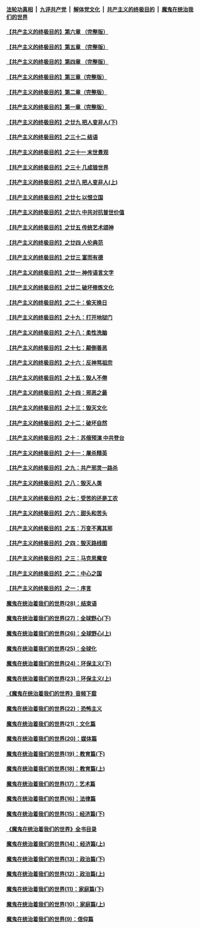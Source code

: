 

####  [法轮功真相](../../../../basic/blob/master/README.md?t=04061131) &nbsp;|&nbsp; [九评共产党](../../../../9ping.md/blob/master/README.md?t=04061131) &nbsp;|&nbsp; [解体党文化](../../../../jtdwh.md/blob/master/README.md?t=04061131)  &nbsp;|&nbsp; [共产主义的终极目的](../../../../gczydzjmd.md/blob/master/README.md?t=04061131) &nbsp;|&nbsp; [魔鬼在统治我们的世界](../../../../mgztzwmdsj.md/blob/master/README.md?t=04061131) 

#### [【共产主义的终极目的】第六章 （完整版）](../pages/nsc422/n11428913.md?t=04061131) 

#### [【共产主义的终极目的】第五章 （完整版）](../pages/nsc422/n11428912.md?t=04061131) 

#### [【共产主义的终极目的】第四章 （完整版）](../pages/nsc422/n11428907.md?t=04061131) 

#### [【共产主义的终极目的】第三章（完整版）](../pages/nsc422/n11428848.md?t=04061131) 

#### [【共产主义的终极目的】第二章（完整版）](../pages/nsc422/n11428831.md?t=04061131) 

#### [【共产主义的终极目的】第一章（完整版）](../pages/nsc422/n11417651.md?t=04061131) 

#### [【共产主义的终极目的】之廿九 把人变非人(下)](../pages/nsc422/n11344140.md?t=04061131) 

#### [【共产主义的终极目的】之三十二 结语](../pages/nsc422/n11360535.md?t=04061131) 

#### [【共产主义的终极目的】之三十一 末世景观](../pages/nsc422/n11351129.md?t=04061131) 

#### [【共产主义的终极目的】之三十 几成狼世界](../pages/nsc422/n11348280.md?t=04061131) 

#### [【共产主义的终极目的】之廿八 把人变非人(上)](../pages/nsc422/n11340492.md?t=04061131) 

#### [【共产主义的终极目的】之廿七 以恨立国](../pages/nsc422/n11336944.md?t=04061131) 

#### [【共产主义的终极目的】之廿六 中共对抗普世价值](../pages/nsc422/n11324785.md?t=04061131) 

#### [【共产主义的终极目的】之廿五 传统艺术颂神](../pages/nsc422/n11296396.md?t=04061131) 

#### [【共产主义的终极目的】之廿四 人伦典范](../pages/nsc422/n11296397.md?t=04061131) 

#### [【共产主义的终极目的】之廿三 富而有德](../pages/nsc422/n11283598.md?t=04061131) 

#### [【共产主义的终极目的】之廿一 神传语言文字](../pages/nsc422/n11263265.md?t=04061131) 

#### [【共产主义的终极目的】之廿二 破坏修炼文化](../pages/nsc422/n11245728.md?t=04061131) 

#### [【共产主义的终极目的】之二十：偷天换日](../pages/nsc422/n11238846.md?t=04061131) 

#### [【共产主义的终极目的】之十九：打开地狱门](../pages/nsc422/n11206376.md?t=04061131) 

#### [【共产主义的终极目的】之十八：柔性洗脑](../pages/nsc422/n11199994.md?t=04061131) 

#### [【共产主义的终极目的】之十七：颠倒善恶](../pages/nsc422/n11179782.md?t=04061131) 

#### [【共产主义的终极目的】之十六：反神骂祖宗](../pages/nsc422/n11166798.md?t=04061131) 

#### [【共产主义的终极目的】之十五：毁人不倦](../pages/nsc422/n11166792.md?t=04061131) 

#### [【共产主义的终极目的】之十四：邪恶之最](../pages/nsc422/n11150249.md?t=04061131) 

#### [【共产主义的终极目的】之十三：毁灭文化](../pages/nsc422/n11135227.md?t=04061131) 

#### [【共产主义的终极目的】之十二：破坏自然](../pages/nsc422/n11135214.md?t=04061131) 

#### [【共产主义的终极目的】之十：苏俄预演 中共登台](../pages/nsc422/n11118424.md?t=04061131) 

#### [【共产主义的终极目的】之十一：屠杀精英](../pages/nsc422/n11118442.md?t=04061131) 

#### [【共产主义的终极目的】之九：共产邪灵一路杀](../pages/nsc422/n11114139.md?t=04061131) 

#### [【共产主义的终极目的】之八：毁灭人类](../pages/nsc422/n11108503.md?t=04061131) 

#### [【共产主义的终极目的】之七：受苦的还是工农](../pages/nsc422/n11101809.md?t=04061131) 

#### [【共产主义的终极目的】之六：甜头和苦头](../pages/nsc422/n11096971.md?t=04061131) 

#### [【共产主义的终极目的】之五：万变不离其邪](../pages/nsc422/n11091285.md?t=04061131) 

#### [【共产主义的终极目的】之四：毁灭路线图](../pages/nsc422/n11086284.md?t=04061131) 

#### [【共产主义的终极目的】之三：马克思魔变](../pages/nsc422/n11061941.md?t=04061131) 

#### [【共产主义的终极目的】之二：中心之国](../pages/nsc422/n11047728.md?t=04061131) 

#### [【共产主义的终极目的】之一：序言](../pages/nsc422/n11086077.md?t=04061131) 

#### [魔鬼在统治着我们的世界(28)：结束语](../pages/nsc422/n10936246.md?t=04061131) 

#### [魔鬼在统治着我们的世界(27)：全球野心(下)](../pages/nsc422/n10928319.md?t=04061131) 

#### [魔鬼在统治着我们的世界(26)：全球野心(上)](../pages/nsc422/n10900318.md?t=04061131) 

#### [魔鬼在统治着我们的世界(25)：全球化](../pages/nsc422/n10788205.md?t=04061131) 

#### [魔鬼在统治着我们的世界(24)：环保主义(下)](../pages/nsc422/n10695307.md?t=04061131) 

#### [魔鬼在统治着我们的世界(23)：环保主义(上)](../pages/nsc422/n10688613.md?t=04061131) 

#### [《魔鬼在统治着我们的世界》音频下载](../pages/nsc422/n10635553.md?t=04061131) 

#### [魔鬼在统治着我们的世界(22)：恐怖主义](../pages/nsc422/n10614727.md?t=04061131) 

#### [魔鬼在统治着我们的世界(21)：文化篇](../pages/nsc422/n10597706.md?t=04061131) 

#### [魔鬼在统治着我们的世界(20)：媒体篇](../pages/nsc422/n10586579.md?t=04061131) 

#### [魔鬼在统治着我们的世界(19)：教育篇(下)](../pages/nsc422/n10564808.md?t=04061131) 

#### [魔鬼在统治着我们的世界(18)：教育篇(上)](../pages/nsc422/n10526970.md?t=04061131) 

#### [魔鬼在统治着我们的世界(17)：艺术篇](../pages/nsc422/n10499093.md?t=04061131) 

#### [魔鬼在统治着我们的世界(16)：法律篇](../pages/nsc422/n10485969.md?t=04061131) 

#### [魔鬼在统治着我们的世界(15)：经济篇(下)](../pages/nsc422/n10469975.md?t=04061131) 

#### [《魔鬼在统治着我们的世界》全书目录](../pages/nsc422/n10464261.md?t=04061131) 

#### [魔鬼在统治着我们的世界(14)：经济篇(上)](../pages/nsc422/n10457370.md?t=04061131) 

#### [魔鬼在统治着我们的世界(13)：政治篇(下)](../pages/nsc422/n10448270.md?t=04061131) 

#### [魔鬼在统治着我们的世界(12)：政治篇(上)](../pages/nsc422/n10444576.md?t=04061131) 

#### [魔鬼在统治着我们的世界(11)：家庭篇(下)](../pages/nsc422/n10440961.md?t=04061131) 

#### [魔鬼在统治着我们的世界(10)：家庭篇(上)](../pages/nsc422/n10435448.md?t=04061131) 

#### [魔鬼在统治着我们的世界(9)：信仰篇](../pages/nsc422/n10432159.md?t=04061131) 

